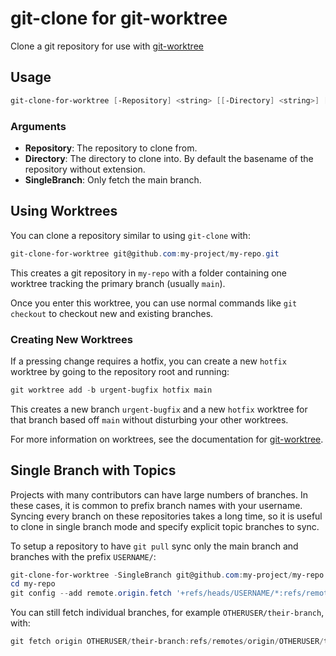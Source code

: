 # git-clone for git-worktree

Clone a git repository for use with
[git-worktree](https://www.git-scm.com/docs/git-worktree)


## Usage

```powershell
git-clone-for-worktree [-Repository] <string> [[-Directory] <string>] [-SingleBranch]
```

### Arguments

* **Repository**: The repository to clone from.
* **Directory**: The directory to clone into. By default the basename of the repository without extension.
* **SingleBranch**: Only fetch the main branch.


## Using Worktrees

You can clone a repository similar to using `git-clone` with:

```powershell
git-clone-for-worktree git@github.com:my-project/my-repo.git
```

This creates a git repository in `my-repo` with a folder
containing one worktree tracking the primary branch (usually `main`).

Once you enter this worktree, you can use normal commands like `git checkout`
to checkout new and existing branches.

### Creating New Worktrees

If a pressing change requires a hotfix, you can create a new `hotfix` worktree
by going to the repository root and running:

```powershell
git worktree add -b urgent-bugfix hotfix main
```

This creates a new branch `urgent-bugfix` and a new `hotfix` worktree for that branch
based off `main` without disturbing your other worktrees.

For more information on worktrees, see the documentation for [git-worktree](https://git-scm.com/docs/git-worktree).


## Single Branch with Topics

Projects with many contributors can have large numbers of branches.
In these cases, it is common to prefix branch names with your username.
Syncing every branch on these repositories takes a long time,
so it is useful to clone in single branch mode and specify explicit topic branches to sync.

To setup a repository to have `git pull` sync only the main branch and branches with the prefix `USERNAME/`:

```powershell
git-clone-for-worktree -SingleBranch git@github.com:my-project/my-repo.git
cd my-repo
git config --add remote.origin.fetch '+refs/heads/USERNAME/*:refs/remotes/origin/USERNAME/*'
```

You can still fetch individual branches, for example `OTHERUSER/their-branch`, with:

```powershell
git fetch origin OTHERUSER/their-branch:refs/remotes/origin/OTHERUSER/their-branch
```